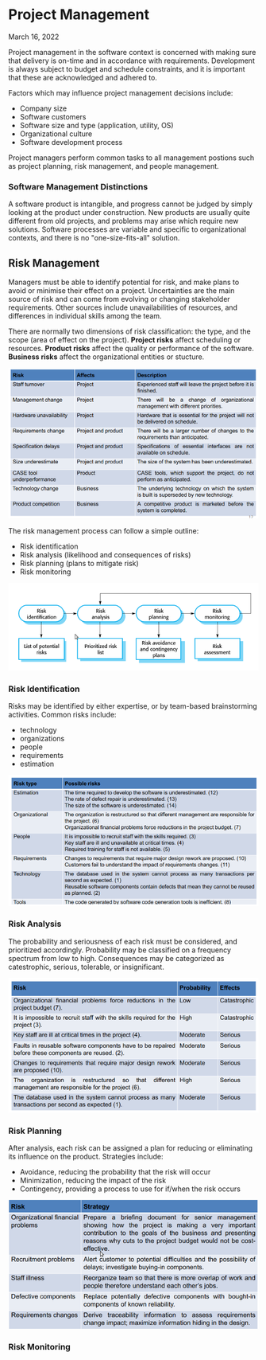 # Project Management
March 16, 2022

Project management in the software context is concerned with making sure that delivery is on-time and in accordance with requirements. Development is always subject to budget and schedule constraints, and it is important that these are acknowledged and adhered to.

Factors which may influence project management decisions include:
- Company size
- Software customers
- Software size and type (application, utility, OS)
- Organizational culture
- Software development process

Project managers perform common tasks to all management postions such as project planning, risk management, and people management.

### Software Management Distinctions
A software product is intangible, and progress cannot be judged by simply looking at the product under construction. New products are usually quite different from old projects, and problems may arise which require new solutions. Software processes are variable and specific to organizational contexts, and there is no "one-size-fits-all" solution.

## Risk Management
Managers must be able to identify potential for risk, and make plans to avoid or minimise their effect on a project. Uncertainties are the main source of risk and can come from evolving or changing stakeholder requirements. Other sources include unavailabilities of resources, and differences in individual skills among the team.

There are normally two dimensions of risk classification: the type, and the scope (area of effect on the project). **Project risks** affect scheduling or resources. **Product risks** affect the quality or performance of the software. **Business risks** affect the organizational entities or stucture.

![Risk Examples](../images/risk-examples.png)

The risk management process can follow a simple outline:
- Risk identification
- Risk analysis (likelihood and consequences of risks)
- Risk planning (plans to mitigate risk)
- Risk monitoring

![Risk Management Cycle](../images/risk-management-cycle.png)

### Risk Identification
Risks may be identified by either expertise, or by team-based brainstorming activities. Common risks include:
- technology
- organizations
- people
- requirements
- estimation

![Types of Risk](../images/risk-types.png)

### Risk Analysis
The probability and seriousness of each risk must be considered, and prioritized accordingly. Probability may be classified on a frequency spectrum from low to high. Consequences may be categorized as catestrophic, serious, tolerable, or insignificant.

![Examples of Risk Analyses](../images/risk-analysis-examples.png)

### Risk Planning
After analysis, each risk can be assigned a plan for reducing or eliminating its influence on the product. Strategies include:
- Avoidance, reducing the probability that the risk will occur
- Minimization, reducing the impact of the risk
- Contingency, providing a process to use for if/when the risk occurs

![Risks and Strategies](../images/risk-strategies.png)

### Risk Monitoring

